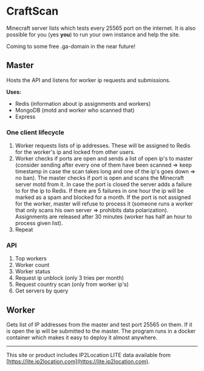 # CraftScan

Minecraft server lists which tests every 25565 port on the internet. It is also possible for you (yes **you**) to run your own instance and help the site. 

Coming to some free .ga-domain in the near future!

## Master

Hosts the API and listens for worker ip requests and submissions. 

**Uses:**

- Redis (information about ip assignments and workers)
- MongoDB (motd and worker who scanned that)
- Express

### One client lifecycle

1. Worker requests lists of ip addresses. These will be assigned to Redis for the worker's ip and locked from other users.
2. Worker checks if ports are open and sends a list of open ip's to master (consider sending after every one of them have been scanned => keep timestamp in case the scan takes long and one of the ip's goes down => no ban). The master checks if port is open and scans the Minecraft server motd from it. In case the port is closed the server adds a failure to for the ip to Redis. If there are 5 failures in one hour the ip will be marked as a spam and blocked for a month. If the port is not assigned for the worker, master will refuse to process it (someone runs a worker that only scans his own server => prohibits data polarization). Assignments are released after 30 minutes (worker has half an hour to process given list).
3. Repeat


### API


1. Top workers
2. Worker count
3. Worker status
4. Request ip unblock (only 3 tries per month)
5. Request country scan (only from worker ip's)
6. Get servers by query

## Worker

Gets list of IP addresses from the master and test port 25565 on them. If it is open the ip will be submitted to the master. The program runs in a docker container which makes it easy to deploy it almost anywhere. 

---

This site or product includes IP2Location LITE data available from [https://lite.ip2location.com](https://lite.ip2location.com).